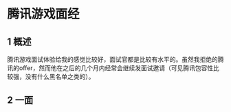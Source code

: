 # 腾讯游戏面经

## 1 概述

腾讯游戏面试体验给我的感觉比较好，面试官都是比较有水平的。虽然我拒绝的腾讯的offer，然而他在之后的几个月内经常会继续发面试邀请（可见腾讯包容性比较强，没有什么黑名单之类的）。

## 2 一面

